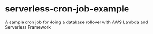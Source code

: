 # serverless-cron-job-example
A sample cron job for doing a database rollover with AWS Lambda and Serverless Framework.
